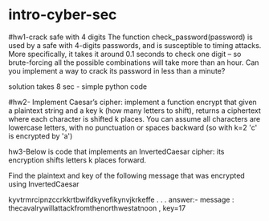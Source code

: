 # intro-cyber-sec

#hw1-crack safe with 4 digits
The function check_password(password) is used by a safe with 4-digits passwords, and is susceptible to timing attacks. More specifically, it takes it around 0.1 seconds to check one digit – so brute-forcing all the possible combinations will take more than an hour. Can you implement a way to crack its password in less than a minute?

solution takes 8 sec - simple python code


#hw2- Implement Caesar’s cipher: implement a function encrypt that given a plaintext string and a key  k  (how many letters to shift), returns a ciphertext where each character is shifted  k  places.
You can assume all characters are lowercase letters, with no punctuation or spaces backward
(so with  k=2  'c' is encrypted by 'a')

hw3-Below is code that implements an InvertedCaesar cipher: its encryption shifts letters k places forward.

Find the plaintext and key of the following message that was encrypted using InvertedCaesar

kyvtrmrcipnzccrkkrtbwifdkyvefikynvjkrkeffe
 . . .
 answer:- message : thecavalrywillattackfromthenorthwestatnoon , key=17
